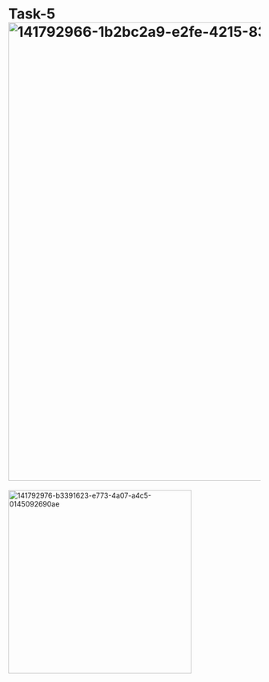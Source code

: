 # Task-5<img width="915" alt="141792966-1b2bc2a9-e2fe-4215-8383-4d451a74a1db" src="https://user-images.githubusercontent.com/62994823/143053909-deac5b6f-f69b-4629-8ef7-acaa4ca77143.png">
<img width="366" alt="141792976-b3391623-e773-4a07-a4c5-0145092690ae" src="https://user-images.githubusercontent.com/62994823/143053922-56240f61-d210-4f55-9e1f-730c968c5497.png">
